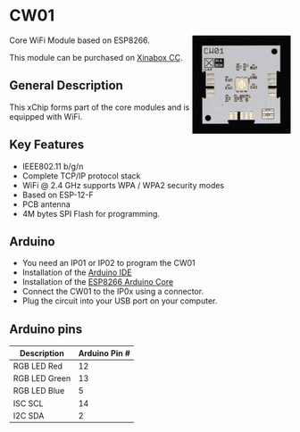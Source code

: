 # CW01
<img src="extras/CW01 V1.0.0.JPG" width="35%" height="auto" align="right">
Core WiFi Module based on ESP8266.

This module can be purchased on [Xinabox CC](https://xinabox.cc/products/CW01/).

## General Description
This xChip forms part of the core modules and is equipped with WiFi. 

## Key  Features
- IEEE802.11 b/g/n
- Complete TCP/IP protocol stack
- WiFi @ 2.4 GHz supports WPA / WPA2 security modes
- Based on ESP-12-F
- PCB antenna
- 4M bytes SPI Flash for programming.

## Arduino
- You need an IP01 or IP02 to program the CW01
- Installation of the [Arduino IDE](https://www.arduino.cc/en/main/software)
- Installation of the [ESP8266 Arduino Core](https://github.com/esp8266/Arduino#installing-with-boards-manager)
- Connect the CW01 to the IP0x using a connector.
- Plug the circuit into your USB port on your computer.

## Arduino pins
| Description   | Arduino Pin # |
| ------------- | ------------- |
| RGB LED Red  | 12  |
| RGB LED Green  | 13  |
| RGB LED Blue  | 5  |
| ISC SCL | 14  |
| I2C SDA  | 2  |
